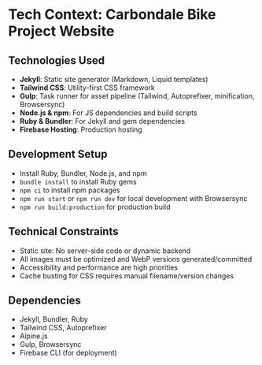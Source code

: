 # Tech Context: Carbondale Bike Project Website

## Technologies Used

- **Jekyll**: Static site generator (Markdown, Liquid templates)
- **Tailwind CSS**: Utility-first CSS framework
- **Gulp**: Task runner for asset pipeline (Tailwind, Autoprefixer, minification, Browsersync)
- **Node.js & npm**: For JS dependencies and build scripts
- **Ruby & Bundler**: For Jekyll and gem dependencies
- **Firebase Hosting**: Production hosting

## Development Setup

- Install Ruby, Bundler, Node.js, and npm
- `bundle install` to install Ruby gems
- `npm ci` to install npm packages
- `npm run start` or `npm run dev` for local development with Browsersync
- `npm run build:production` for production build

## Technical Constraints

- Static site: No server-side code or dynamic backend
- All images must be optimized and WebP versions generated/committed
- Accessibility and performance are high priorities
- Cache busting for CSS requires manual filename/version changes

## Dependencies

- Jekyll, Bundler, Ruby
- Tailwind CSS, Autoprefixer
- Alpine.js
- Gulp, Browsersync
- Firebase CLI (for deployment)
